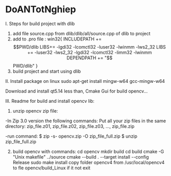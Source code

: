 # DoANTotNghiep
I. Steps for build project with dlib
1. add file source.cpp from dlib/dlib/all/source.cpp of dlib to project
2. add to .pro file : 
win32{
INCLUDEPATH += $$PWD/dlib
LIBS+= -lgdi32 -lcomctl32 -luser32 -lwinmm -lws2_32
LIBS += -luser32 -lws2_32 -lgdi32 -lcomctl32 -limm32 -lwinmm
DEPENDPATH += "$$PWD/dlib"
}
3. build project and start using dlib



II. Install package on linux
sudo apt-get install mingw-w64 gcc-mingw-w64

Download and install qt5.14 less than, Cmake Gui for build opencv...
 

III. Readme for build and install opencv lib:

1. unzip opencv zip file: 

-In Zip 3.0 version the following commands: 
Put all your zip files in the same directory: zip_file.z01, zip_file.z02, zip_file.z03, ..., zip_file.zip

-run command:
$ zip -s- opencv.zip -O zip_file_full.zip
$ unzip zip_file_full.zip

2. build opencv with commands: 
cd opencv
mkdir build
cd build 
cmake -G "Unix makefile" ../source
cmake --build . --target install --config Release
sudo make install
copy folder opencv4 from /usr/local/opencv4 to fle opencv/build_Linux if it not exit


